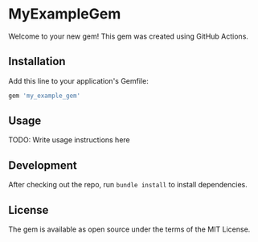 # MyExampleGem

Welcome to your new gem! This gem was created using GitHub Actions.

## Installation

Add this line to your application's Gemfile:

```ruby
gem 'my_example_gem'
```

## Usage

TODO: Write usage instructions here

## Development

After checking out the repo, run `bundle install` to install dependencies.

## License

The gem is available as open source under the terms of the MIT License.
